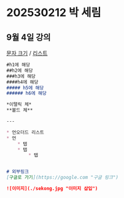 # 202530212 박 세림
## 9월 4일 강의


 [문자 크기](#h1에-해당) / [리스트](#리스트)

```md
#h1에 해당
##h2에 해당
###h3에 해당
####h4에 해당
##### h5에 해당
###### h6에 해당

*이탤릭 체*
**볼드 체**

---

* 언오더드 리스트
* 언
    * 탭
    * 탭
        * 탭


# 외부링크
[구글로 가기](https://google.com "구글 링크")

![이미지](./sekong.jpg "이미지 삽입")
